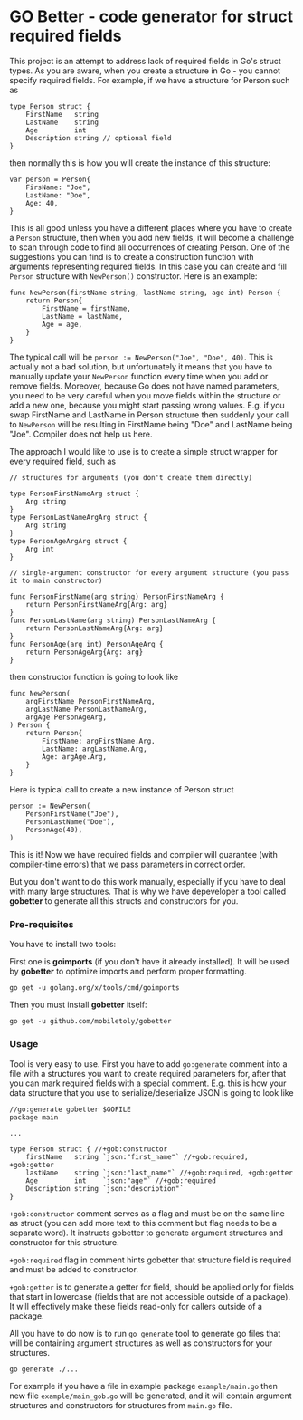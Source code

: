 # GO Better - code generator for struct required fields

This project is an attempt to address lack of required fields in Go's struct types. As you are aware, when you create a
structure in Go - you cannot specify required fields. For example, if we have a structure for Person such as

```
type Person struct {
	FirstName   string
	LastName    string
	Age         int
	Description string // optional field
}
```

then normally this is how you will create the instance of this structure:

```
var person = Person{
    FirsName: "Joe",
    LastName: "Doe",
    Age: 40,
}
```

This is all good unless you have a different places where you have to create a `Person` structure, then when you
add new fields, it will become a challenge to scan through code to find all occurrences of creating Person. One of
the suggestions you can find is to create a construction function with arguments representing required fields.
In this case you can create and fill `Person` structure with `NewPerson()` constructor. Here is an example:

```
func NewPerson(firstName string, lastName string, age int) Person {
    return Person{
        FirstName = firstName,
        LastName = lastName,
        Age = age,
    }
}
```

The typical call will be `person := NewPerson("Joe", "Doe", 40)`.
This is actually not a bad solution, but unfortunately it means that you have to manually update your `NewPerson`
function every time when you add or remove fields. Moreover, because Go does not have named parameters, you
need to be very careful when you move fields within the structure or add a new one, because you might start
passing wrong values. E.g. if you swap FirstName and LastName in Person structure then suddenly your call to `NewPerson` 
will be resulting in FirstName being "Doe" and LastName being "Joe". Compiler does not help us here.

The approach I would like to use is to create a simple struct wrapper for every required field, such as

```
// structures for arguments (you don't create them directly)

type PersonFirstNameArg struct {
    Arg string
}
type PersonLastNameArgArg struct {
    Arg string
}
type PersonAgeArgArg struct {
    Arg int
}

// single-argument constructor for every argument structure (you pass it to main constructor)

func PersonFirstName(arg string) PersonFirstNameArg {
    return PersonFirstNameArg{Arg: arg}
}
func PersonLastName(arg string) PersonLastNameArg {
    return PersonLastNameArg{Arg: arg}
}
func PersonAge(arg int) PersonAgeArg {
    return PersonAgeArg{Arg: arg}
}

```

then constructor function is going to look like

```
func NewPerson(
    argFirstName PersonFirstNameArg,
    argLastName PersonLastNameArg,
    argAge PersonAgeArg,
) Person {
    return Person{
        FirstName: argFirstName.Arg,
        LastName: argLastName.Arg,
        Age: argAge.Arg,
    }
}
```

Here is typical call to create a new instance of Person struct

```
person := NewPerson(
    PersonFirstName("Joe"),
    PersonLastName("Doe"),
    PersonAge(40),
)
```

This is it! Now we have required fields and compiler will guarantee (with compiler-time errors) that we pass
parameters in correct order.

But you don't want to do this work manually, especially if you have to deal with many large structures. That is why
we have depeveloper a tool called **gobetter** to generate all this structs and constructors for you.

### Pre-requisites

You have to install two tools:

First one is **goimports** (if you don't have it already installed). It will be used by **gobetter** to optimize
imports and perform proper formatting.

```shell
go get -u golang.org/x/tools/cmd/goimports
```

Then you must install **gobetter** itself:

```shell
go get -u github.com/mobiletoly/gobetter
```

### Usage

Tool is very easy to use. First you have to add `go:generate` comment into a file with a structures you want to create
required parameters for, after that you can mark required fields with a special comment. E.g. this is how your 
data structure that you use to serialize/deserialize JSON is going to look like

```
//go:generate gobetter $GOFILE
package main

...

type Person struct { //+gob:constructor
	firstName   string `json:"first_name"` //+gob:required, +gob:getter
	lastName    string `json:"last_name"` //+gob:required, +gob:getter
	Age         int    `json:"age"` //+gob:required
	Description string `json:"description"`
}
```

`+gob:constructor` comment serves as a flag and must be on the same line as struct (you can add more text to this comment
but flag needs to be a separate word). It instructs gobetter to generate argument structures and constructor for this
structure.

`+gob:required` flag in comment hints gobetter that structure field is required and must be added to constructor.

`+gob:getter` is to generate a getter for field, should be applied only for fields that start in lowercase (fields
that are not accessible outside of a package). It will effectively make these fields read-only for callers outside
of a package.

All you have to do now is to run `go generate` tool to generate go files that will be containing argument structures
as well as constructors for your structures.

```shell
go generate ./...
```

For example if you have a file in example package `example/main.go` then new file `example/main_gob.go` will be
generated, and it will contain argument structures and constructors for structures from `main.go` file.
